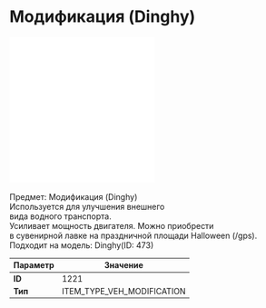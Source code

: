 # Модификация (Dinghy)

![Item Image](../img/1221.webp?raw=true)

Предмет: Модификация (Dinghy)<br>Используется для улучшения внешнего <br>вида водного транспорта.<br>Усиливает мощность двигателя. Можно приобрести<br>в сувенирной лавке на праздничной площади Halloween (/gps).<br>Подходит на модель: Dinghy(ID: 473)


| Параметр | Значение |
|----------|----------|
| **ID** | 1221 |
| **Тип** | ITEM_TYPE_VEH_MODIFICATION |

